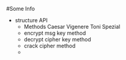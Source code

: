 #Some Info

- structure
    API
    - Methods
        Caesar
        Vigenere
        Toni Spezial
    - encrypt
        msg
        key
        method
    - decrypt
        cipher
        key
        method
    - crack
        cipher
        method
    - 
